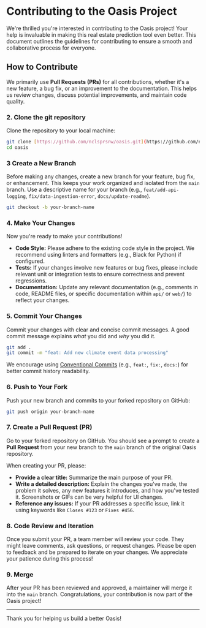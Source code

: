 # Contributing to the Oasis Project

We're thrilled you're interested in contributing to the Oasis project! Your help is invaluable in making this real estate prediction tool even better. This document outlines the guidelines for contributing to ensure a smooth and collaborative process for everyone.

## How to Contribute

We primarily use **Pull Requests (PRs)** for all contributions, whether it's a new feature, a bug fix, or an improvement to the documentation. This helps us review changes, discuss potential improvements, and maintain code quality.

### 2. Clone the git repository

Clone the repository to your local machine:

```bash
git clone [https://github.com/nclsprsnw/oasis.git](https://github.com/nclsprsnw/oasis.git)
cd oasis
```

### 3 Create a New Branch

Before making any changes, create a new branch for your feature, bug fix, or enhancement. This keeps your work organized and isolated from the `main` branch. Use a descriptive name for your branch (e.g., `feat/add-api-logging`, `fix/data-ingestion-error`, `docs/update-readme`).

```bash
git checkout -b your-branch-name
```

### 4. Make Your Changes

Now you're ready to make your contributions\!

  * **Code Style:** Please adhere to the existing code style in the project. We recommend using linters and formatters (e.g., Black for Python) if configured.
  * **Tests:** If your changes involve new features or bug fixes, please include relevant unit or integration tests to ensure correctness and prevent regressions.
  * **Documentation:** Update any relevant documentation (e.g., comments in code, README files, or specific documentation within `api/` or `web/`) to reflect your changes.

### 5. Commit Your Changes

Commit your changes with clear and concise commit messages. A good commit message explains *what* you did and *why* you did it.

```bash
git add .
git commit -m "feat: Add new climate event data processing"
```

We encourage using [Conventional Commits](https://www.conventionalcommits.org/en/v1.0.0/) (e.g., `feat:`, `fix:`, `docs:`) for better commit history readability.

### 6. Push to Your Fork

Push your new branch and commits to your forked repository on GitHub:

```bash
git push origin your-branch-name
```

### 7. Create a Pull Request (PR)

Go to your forked repository on GitHub. You should see a prompt to create a **Pull Request** from your new branch to the `main` branch of the original Oasis repository.

When creating your PR, please:

  * **Provide a clear title:** Summarize the main purpose of your PR.
  * **Write a detailed description:** Explain the changes you've made, the problem it solves, any new features it introduces, and how you've tested it. Screenshots or GIFs can be very helpful for UI changes.
  * **Reference any issues:** If your PR addresses a specific issue, link it using keywords like `Closes #123` or `Fixes #456`.

### 8. Code Review and Iteration

Once you submit your PR, a team member will review your code. They might leave comments, ask questions, or request changes. Please be open to feedback and be prepared to iterate on your changes. We appreciate your patience during this process\!

### 9. Merge

After your PR has been reviewed and approved, a maintainer will merge it into the `main` branch. Congratulations, your contribution is now part of the Oasis project\!

-----

Thank you for helping us build a better Oasis\!
